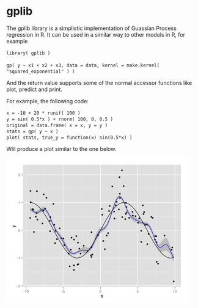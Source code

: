 # gplib

The gplib library is a simplistic implementation of Guassian Process regression in R. It
can be used in a similar way to other models in R, for example

    library( gplib )
    
    gp( y ~ x1 + x2 + x3, data = data, kernel = make.kernel( "squared_exponential" ) )

And the return value supports some of the normal accessor functions like plot, predict
and print.

For example, the following code:

    x = -10 + 20 * runif( 100 )
    y = sin( 0.5*x ) + rnorm( 100, 0, 0.5 )
    original = data.frame( x = x, y = y )
    stats = gp( y ~ x )
    plot( stats, true_y = function(x) sin(0.5*x) )

Will produce a plot similar to the one below.

![Example](figures/gp.png)
